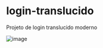 # login-translucido
Projeto de login translucido moderno

![image](https://github.com/user-attachments/assets/4466bf38-1297-4fc8-b409-7330dbfae54c)
